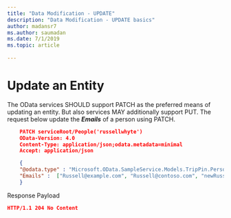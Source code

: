 ```yaml
---
title: "Data Modification - UPDATE"
description: "Data Modification - UPDATE basics"
author: madansr7
ms.author: saumadan
ms.date: 7/1/2019
ms.topic: article
 
---
```

# Update an Entity

The OData services SHOULD support PATCH as the preferred means of updating an entity. But also services MAY additionally support PUT. The request below update the ***Emails*** of a person using PATCH.

```json
    PATCH serviceRoot/People('russellwhyte')
    OData-Version: 4.0
    Content-Type: application/json;odata.metadata=minimal
    Accept: application/json

    {
    "@odata.type" : "Microsoft.OData.SampleService.Models.TripPin.Person",
    "Emails" :  ["Russell@example.com", "Russell@contoso.com", "newRussell@contoso.com"]
    }
```

Response Payload

```json
HTTP/1.1 204 No Content
```
